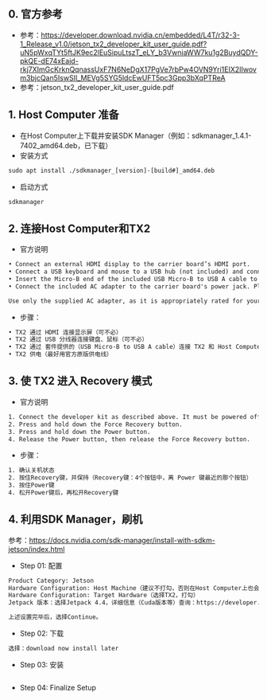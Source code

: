 ## 0. 官方参考
* 参考：https://developer.download.nvidia.cn/embedded/L4T/r32-3-1_Release_v1.0/jetson_tx2_developer_kit_user_guide.pdf?uN5pWxqTYt5ftJK9ec2lEuSipuLtszT_eLY_b3VwniaWW7ku1g2BuydQDY-pkQE-dE74xEajd-rkj7XImGcKrknQqnassUxF7N6NeDgX17PgVe7rbPw4OVN9Yri1EIX2IIwovm3bjcQan5IswSII_MEVg5SYG5ldcEwUFT5pc3Gpp3bXqPTReA
* 参考：jetson_tx2_developer_kit_user_guide.pdf

## 1. Host Computer 准备

* 在Host Computer上下载并安装SDK Manager（例如：sdkmanager_1.4.1-7402_amd64.deb，已下载）
* 安装方式
```html
sudo apt install ./sdkmanager_[version]-[build#]_amd64.deb 
```
* 启动方式
```html
sdkmanager
```

## 2. 连接Host Computer和TX2

* 官方说明
```html
• Connect an external HDMI display to the carrier board’s HDMI port.
• Connect a USB keyboard and mouse to a USB hub (not included) and connect the hub to the developer kit’s USB Type-A port.  (The USB Micro AB port will be needed for flashing.)
• Insert the Micro-B end of the included USB Micro-B to USB A cable to the carrier board’s USB Micro-AB port. Connect the other end to your Linux host computer.
• Connect the included AC adapter to the carrier board's power jack. Plug the AC adapter into an appropriately rated electrical outlet. 

Use only the supplied AC adapter, as it is appropriately rated for your device.
```

* 步骤： 
```html
• TX2 通过 HDMI 连接显示屏（可不必）
• TX2 通过 USB 分线器连接键盘、鼠标（可不必）
• TX2 通过 套件提供的（USB Micro-B to USB A cable）连接 TX2 和 Host Computer。
• TX2 供电（最好用官方原版供电线）
```

## 3. 使 TX2 进入 Recovery 模式

* 官方说明
```html
1. Connect the developer kit as described above. It must be powered off.
2. Press and hold down the Force Recovery button.
3. Press and hold down the Power button.
4. Release the Power button, then release the Force Recovery button.
```

* 步骤： 
```html
1. 确认关机状态
2. 按住Recovery键，并保持（Recovery键：4个按钮中，离 Power 键最近的那个按钮）
3. 按住Power键
4. 松开Power键后，再松开Recovery键
```

## 4. 利用SDK Manager，刷机
参考：https://docs.nvidia.com/sdk-manager/install-with-sdkm-jetson/index.html

* Step 01: 配置
```html
Product Category: Jetson
Hardware Configuration: Host Machine（建议不打勾，否则在Host Computer上也会安装一套软件）
Hardware Configuration: Target Hardware（选择TX2，打勾）
Jetpack 版本：选择Jetpack 4.4，详细信息（Cuda版本等）查询：https://developer.nvidia.com/jetpack-sdk-44-archive

上述设置完毕后，选择Continue。
```

* Step 02: 下载
```html
选择：download now install later
```

* Step 03: 安装
```html

```

* Step 04: Finalize Setup
```html

```

